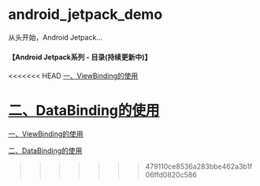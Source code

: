 # android_jetpack_demo
从头开始，Android Jetpack...

#### 【Android Jetpack系列 - 目录(持续更新中)】

<<<<<<< HEAD
[一、ViewBinding的使用](ViewBinding/docs/readme.md)

[二、DataBinding的使用](DataBinding/docs/readme.md)
=======
[一、ViewBinding的使用](\ViewBinding\docs\readme.md)

[二、DataBinding的使用](\DataBinding\docs\readme.md)
>>>>>>> 479110ce8536a283bbe462a3b1f06ffd0820c586

